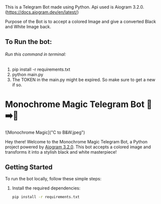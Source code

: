 This is a Telegram Bot made using Python.
Api used is Aiogram 3.2.0. (https://docs.aiogram.dev/en/latest/)

Purpose of the Bot is to accept a colored Image and give a converted Black and White Image back.

## To Run the bot:
<h6>Run this command in terminal:</h6>
<ol>
  <li>pip install -r requirements.txt</li>
  <li>python main.py</li>
  <li>The TOKEN in the main.py might be expired. So make sure to get a new if so.</li>
</ol>


# Monochrome Magic Telegram Bot 🌈➡️🖤

![Monochrome Magic]("C to B&W.jpeg")

Hey there! Welcome to the Monochrome Magic Telegram Bot, a Python project powered by [Aiogram 3.2.0](https://docs.aiogram.dev/en/latest/). This bot accepts a colored image and transforms it into a stylish black and white masterpiece!

## Getting Started

To run the bot locally, follow these simple steps:

1. Install the required dependencies:
   ```bash
   pip install -r requirements.txt
